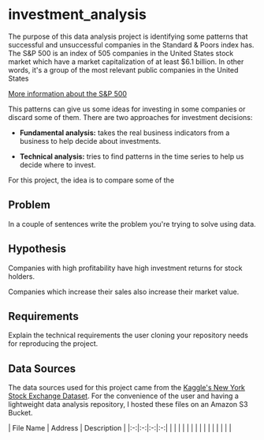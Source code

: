 # investment_analysis
The purpose of this data analysis project is identifying some patterns that successful and unsuccessful companies in the Standard & Poors index has. The S&P 500 is an index of 505 companies in the United States stock market which have a market capitalization of at least $6.1 billion. In other words, it's a group of the most relevant public companies in the United States

[More information about the S&P 500](https://www.investopedia.com/terms/s/sp500.asp)

This patterns can give us some ideas for investing in some companies or discard some of them. There are two approaches for investment decisions:

- **Fundamental analysis:** takes the real business indicators from a business to help decide about investments.

- **Technical analysis:** tries to find patterns in the time series to help us decide where to invest.

For this project, the idea is to compare some of the 

## Problem

In a couple of sentences write the problem you're trying to solve using data.

## Hypothesis

Companies with high profitability have high investment returns for stock holders.

Companies which increase their sales also increase their market value.

## Requirements

Explain the technical requirements the user cloning your repository needs for reproducing the project.

## Data Sources

The data sources used for this project came from the [Kaggle's New York Stock Exchange Dataset](https://www.kaggle.com/dgawlik/nyse/data). For the convenience of the user and having a lightweight data analysis repository, I hosted these files on an Amazon S3 Bucket.

| File Name | Address | Description |
|:-:|:-:|:-:|:-:|
|  |  |  |  |
|  |  |  |  |
|  |  |  |  |
